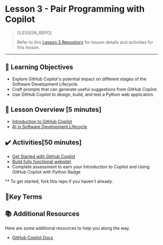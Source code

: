 # Lesson 3 - Pair Programming with Copilot <!-- {docsify-ignore-all} -->

> [!LESSON_REPO]
>
> Refer to this <i class="fab fa-github"></i> [Lesson 3 Repository](https://github.com/BSMP-Coders/advanced-intro-githubcopilot/tree/main/lesson-1.3) for lesson details and activities for this lesson.


-----



## 🎯 Learning Objectives
- Explore GitHub Copilot's potential impact on different stages of the Software Development Lifecycle.
- Craft prompts that can generate useful suggestions from GitHub Copilot.
- Use GitHub Copilot to design, build, and test a Python web application.

## :pushpin: Lesson Overview [5 minutes]
- [Introduction to GitHub Copilot](https://github.com/BSMP-Coders/advanced-intro-githubcopilot/tree/main/lesson-1.3/intro-github-copilot.md)
- [AI in Software Development Lifecycle](https://github.com/BSMP-Coders/advanced-intro-githubcopilot/tree/main/lesson-1.3/ai-in-sdlc.md)

## ✔️ Activities[50 minutes]

- [Get Started with GitHub Copilot](https://github.com/skills/getting-started-with-github-copilot)
- [Build fully functional website)](https://github.com/BSMP-Coders/advanced-intro-githubcopilot/tree/main/lesson-1.3/tutor-signup/README.md)
- Complete assessment to earn your Introduction to Copilot and Using GitHub Copilot with Python Badge


** To get started, fork this repo if you haven't already.

## 📑Key Terms

## :books: Additional Resources
Here are some additional resources to help you along the way.
- [GitHub Copilot Docs](https://docs.github.com/en/copilot)
